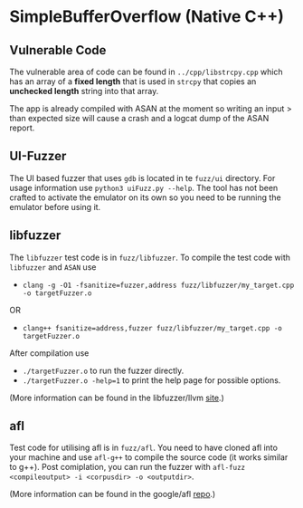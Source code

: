 # SimpleBufferOverflow (Native C++)

## Vulnerable Code

The vulnerable area of code can be found in `../cpp/libstrcpy.cpp` which has an array of a **fixed length** that is used in `strcpy` that copies an **unchecked length** string into that array.

The app is already compiled with ASAN at the moment so writing an input > than expected size will cause a crash and a logcat dump of the ASAN report.

## UI-Fuzzer

The UI based fuzzer that uses `gdb` is located in te `fuzz/ui` directory. For usage information use `python3 uiFuzz.py --help`. The tool has not been crafted to activate the emulator on its own so you need to be running the emulator before using it.

## libfuzzer

The `libfuzzer` test code is in `fuzz/libfuzzer`. To compile the test code with `libfuzzer` and `ASAN` use 
- `clang -g -O1 -fsanitize=fuzzer,address fuzz/libfuzzer/my_target.cpp -o targetFuzzer.o`

OR

- `clang++ fsanitize=address,fuzzer fuzz/libfuzzer/my_target.cpp -o targetFuzzer.o`

After compilation use

- `./targetFuzzer.o` to run the fuzzer directly.
- `./targetFuzzer.o -help=1` to print the help page for possible options.

(More information can be found in the libfuzzer/llvm [site](https://llvm.org/docs/LibFuzzer.html).)

## afl

Test code for utilising afl is in `fuzz/afl`. You need to have cloned afl into your machine and use `afl-g++` to compile the source code (it works similar to g++). Post comiplation, you can run the fuzzer with `afl-fuzz <compileoutput> -i <corpusdir> -o <outputdir>`.

(More information can be found in the google/afl [repo](https://github.com/google/AFL).)
